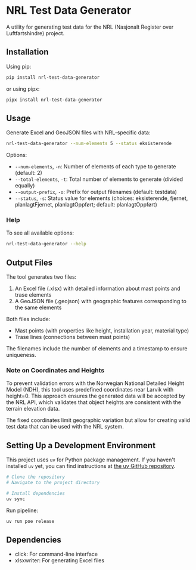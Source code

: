 # NRL Test Data Generator

A utility for generating test data for the NRL (Nasjonalt Register over Luftfartshindre) project.

## Installation
Using pip:

```bash
pip install nrl-test-data-generator
```

or using pipx:

```bash
pipx install nrl-test-data-generator
```

## Usage

Generate Excel and GeoJSON files with NRL-specific data:

```bash
nrl-test-data-generator --num-elements 5 --status eksisterende
```

Options:
- `--num-elements`, `-n`: Number of elements of each type to generate (default: 2)
- `--total-elements`, `-t`: Total number of elements to generate (divided equally)
- `--output-prefix`, `-o`: Prefix for output filenames (default: testdata)
- `--status`, `-s`: Status value for elements (choices: eksisterende, fjernet, planlagtFjernet, planlagtOppført; default: planlagtOppført)

### Help

To see all available options:

```bash
nrl-test-data-generator --help
```

## Output Files

The tool generates two files:
1. An Excel file (.xlsx) with detailed information about mast points and trase elements
2. A GeoJSON file (.geojson) with geographic features corresponding to the same elements

Both files include:
- Mast points (with properties like height, installation year, material type)
- Trase lines (connections between mast points)

The filenames include the number of elements and a timestamp to ensure uniqueness.

### Note on Coordinates and Heights

To prevent validation errors with the Norwegian National Detailed Height Model (NDH), this tool uses predefined coordinates near Larvik with height=0. This approach ensures the generated data will be accepted by the NRL API, which validates that object heights are consistent with the terrain elevation data.

The fixed coordinates limit geographic variation but allow for creating valid test data that can be used with the NRL system.

## Setting Up a Development Environment

This project uses `uv` for Python package management. If you haven't installed `uv` yet, you can find instructions at [the uv GitHub repository](https://github.com/astral-sh/uv).

```bash
# Clone the repository
# Navigate to the project directory

# Install dependencies
uv sync
```

Run pipeline:

```bash
uv run poe release
```

## Dependencies

- click: For command-line interface
- xlsxwriter: For generating Excel files
